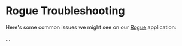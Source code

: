 # Rogue Troubleshooting

Here's some common issues we might see on our [Rogue](https://github.com/DoSomething/rogue/) application:

…
